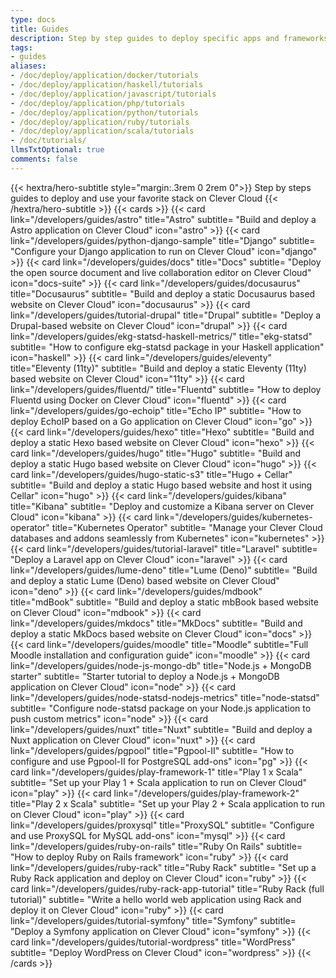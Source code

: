 ```yaml
---
type: docs
title: Guides
description: Step by step guides to deploy specific apps and frameworks on Clever Cloud
tags:
- guides
aliases:
- /doc/deploy/application/docker/tutorials
- /doc/deploy/application/haskell/tutorials
- /doc/deploy/application/javascript/tutorials
- /doc/deploy/application/php/tutorials
- /doc/deploy/application/python/tutorials
- /doc/deploy/application/ruby/tutorials
- /doc/deploy/application/scala/tutorials
- /doc/tutorials/
llmsTxtOptional: true
comments: false
---
```


{{< hextra/hero-subtitle style="margin:.3rem 0 2rem 0">}}
  Step by steps guides to deploy and use your favorite stack on Clever Cloud
{{< /hextra/hero-subtitle >}}
{{< cards >}}
  {{< card link="/developers/guides/astro" title="Astro" subtitle= "Build and deploy a Astro application on Clever Cloud" icon="astro" >}}
  {{< card link="/developers/guides/python-django-sample" title="Django" subtitle= "Configure your Django application to run on Clever Cloud" icon="django" >}}
  {{< card link="/developers/guides/docs" title="Docs" subtitle= "Deploy the open source document and live collaboration editor on Clever Cloud" icon="docs-suite" >}}
  {{< card link="/developers/guides/docusaurus" title="Docusaurus" subtitle= "Build and deploy a static Docusaurus based website on Clever Cloud" icon="docusaurus" >}}
  {{< card link="/developers/guides/tutorial-drupal" title="Drupal" subtitle= "Deploy a Drupal-based website on Clever Cloud" icon="drupal" >}}
  {{< card link="/developers/guides/ekg-statsd-haskell-metrics/" title="ekg-statsd" subtitle= "How to configure ekg-statsd package in your Haskell application" icon="haskell" >}}
  {{< card link="/developers/guides/eleventy" title="Eleventy (11ty)" subtitle= "Build and deploy a static Eleventy (11ty) based website on Clever Cloud" icon="11ty" >}}
  {{< card link="/developers/guides/fluentd/" title="Fluentd" subtitle= "How to deploy Fluentd using Docker on Clever Cloud" icon="fluentd" >}}
  {{< card link="/developers/guides/go-echoip" title="Echo IP" subtitle= "How to deploy EchoIP based on a Go application on Clever Cloud" icon="go" >}}
  {{< card link="/developers/guides/hexo" title="Hexo" subtitle= "Build and deploy a static Hexo based website on Clever Cloud" icon="hexo" >}}
  {{< card link="/developers/guides/hugo" title="Hugo" subtitle= "Build and deploy a static Hugo based website on Clever Cloud" icon="hugo" >}}
  {{< card link="/developers/guides/hugo-static-s3" title="Hugo + Cellar" subtitle= "Build and deploy a static Hugo based website and host it using Cellar" icon="hugo" >}}
  {{< card link="/developers/guides/kibana" title="Kibana" subtitle= "Deploy and customize a Kibana server on Clever Cloud" icon="kibana" >}}
  {{< card link="/developers/guides/kubernetes-operator" title="Kubernetes Operator" subtitle= "Manage your Clever Cloud databases and addons seamlessly from Kubernetes" icon="kubernetes" >}}
  {{< card link="/developers/guides/tutorial-laravel" title="Laravel" subtitle= "Deploy a Laravel app on Clever Cloud" icon="laravel" >}}
  {{< card link="/developers/guides/lume-deno" title="Lume (Deno)" subtitle= "Build and deploy a static Lume (Deno) based website on Clever Cloud" icon="deno" >}}
  {{< card link="/developers/guides/mdbook" title="mdBook" subtitle= "Build and deploy a static mbBook based website on Clever Cloud" icon="mdbook" >}}
  {{< card link="/developers/guides/mkdocs" title="MkDocs" subtitle= "Build and deploy a static MkDocs based website on Clever Cloud" icon="docs" >}}
  {{< card link="/developers/guides/moodle" title="Moodle" subtitle="Full Moodle installation and configuration guide" icon="moodle" >}}
  {{< card link="/developers/guides/node-js-mongo-db" title="Node.js + MongoDB starter" subtitle= "Starter tutorial to deploy a Node.js + MongoDB application on Clever Cloud" icon="node" >}}
  {{< card link="/developers/guides/node-statsd-nodejs-metrics" title="node-statsd" subtitle= "Configure node-statsd package on your Node.js application to push custom metrics" icon="node" >}}
  {{< card link="/developers/guides/nuxt" title="Nuxt" subtitle= "Build and deploy a Nuxt application on Clever Cloud" icon="nuxt" >}}
  {{< card link="/developers/guides/pgpool" title="Pgpool-II" subtitle= "How to configure and use Pgpool-II for PostgreSQL add-ons" icon="pg" >}}
  {{< card link="/developers/guides/play-framework-1" title="Play 1 x Scala" subtitle= "Set up your Play 1 + Scala application to run on Clever Cloud" icon="play" >}}
  {{< card link="/developers/guides/play-framework-2" title="Play 2 x Scala" subtitle= "Set up your Play 2 + Scala application to run on Clever Cloud" icon="play" >}}
  {{< card link="/developers/guides/proxysql" title="ProxySQL" subtitle= "Configure and use ProxySQL for MySQL add-ons" icon="mysql" >}}
  {{< card link="/developers/guides/ruby-on-rails" title="Ruby On Rails" subtitle= "How to deploy Ruby on Rails framework" icon="ruby" >}}
  {{< card link="/developers/guides/ruby-rack" title="Ruby Rack" subtitle= "Set up a Ruby Rack application and deploy on Clever Cloud" icon="ruby" >}}
  {{< card link="/developers/guides/ruby-rack-app-tutorial" title="Ruby Rack (full tutorial)" subtitle= "Write a hello world web application using Rack and deploy it on Clever Cloud" icon="ruby" >}}
  {{< card link="/developers/guides/tutorial-symfony" title="Symfony" subtitle= "Deploy a Symfony application on Clever Cloud" icon="symfony" >}}
  {{< card link="/developers/guides/tutorial-wordpress" title="WordPress" subtitle= "Deploy WordPress on Clever Cloud" icon="wordpress" >}}
{{< /cards >}}


